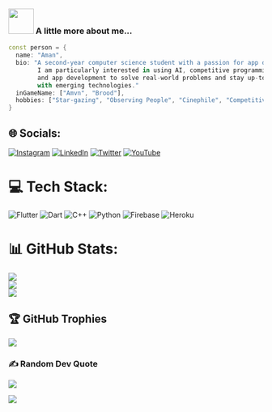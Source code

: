 ### <img src="https://media.giphy.com/media/VgCDAzcKvsR6OM0uWg/giphy.gif" width="50"> A little more about me...  

```dart
const person = {
  name: "Aman",
  bio: "A second-year computer science student with a passion for app development, 
        I am particularly interested in using AI, competitive programming, 
        and app development to solve real-world problems and stay up-to-date 
        with emerging technologies."
  inGameName: ["Amvn", "Brood"],
  hobbies: ["Star-gazing", "Observing People", "Cinephile", "Competitive Programming"],
}
```
## 🌐 Socials:
[![Instagram](https://img.shields.io/badge/Instagram-%23E4405F.svg?logo=Instagram&logoColor=white)](https://instagram.com/amvnjain) [![LinkedIn](https://img.shields.io/badge/LinkedIn-%230077B5.svg?logo=linkedin&logoColor=white)](https://linkedin.com/in/ajain9926) [![Twitter](https://img.shields.io/badge/Twitter-%231DA1F2.svg?logo=Twitter&logoColor=white)](https://twitter.com/AmvnJain) [![YouTube](https://img.shields.io/badge/YouTube-%23FF0000.svg?logo=YouTube&logoColor=white)](https://youtube.com/c/Amvnnn) 

# 💻 Tech Stack:
![Flutter](https://img.shields.io/badge/Flutter-%2302569B.svg?style=for-the-badge&logo=Flutter&logoColor=white)
![Dart](https://img.shields.io/badge/dart-%230175C2.svg?style=for-the-badge&logo=dart&logoColor=white)
![C++](https://img.shields.io/badge/c++-%2300599C.svg?style=for-the-badge&logo=c%2B%2B&logoColor=white)  ![Python](https://img.shields.io/badge/python-3670A0?style=for-the-badge&logo=python&logoColor=ffdd54) ![Firebase](https://img.shields.io/badge/firebase-%23039BE5.svg?style=for-the-badge&logo=firebase) ![Heroku](https://img.shields.io/badge/heroku-%23430098.svg?style=for-the-badge&logo=heroku&logoColor=white) 
# 📊 GitHub Stats:
![](https://github-readme-stats.vercel.app/api?username=notbrood&theme=dark&hide_border=false&include_all_commits=true&count_private=false)<br/>
![](https://github-readme-streak-stats.herokuapp.com/?user=notbrood&theme=dark&hide_border=false)<br/>
![](https://github-readme-stats.vercel.app/api/top-langs/?username=notbrood&theme=dark&hide_border=false&include_all_commits=true&count_private=false&layout=compact)

## 🏆 GitHub Trophies
![](https://github-profile-trophy.vercel.app/?username=notbrood&theme=radical&no-frame=false&no-bg=true&margin-w=4)

### ✍️ Random Dev Quote
![](https://quotes-github-readme.vercel.app/api?type=horizontal&theme=dark)

[![](https://visitcount.itsvg.in/api?id=notbrood&icon=2&color=1)](https://visitcount.itsvg.in)

<!-- Proudly created with GPRM ( https://gprm.itsvg.in ) -->
